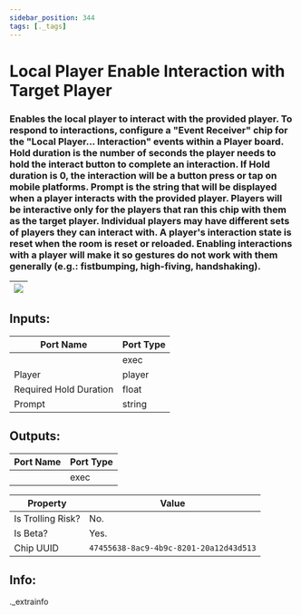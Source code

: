 ```yaml
---
sidebar_position: 344
tags: [._tags]
---
```


# Local Player Enable Interaction with Target Player


### Enables the local player to interact with the provided player. To respond to interactions, configure a "Event Receiver" chip for the "Local Player... Interaction" events within a Player board. Hold duration is the number of seconds the player needs to hold the interact button to complete an interaction. If Hold duration is 0, the interaction will be a button press or tap on mobile platforms. Prompt is the string that will be displayed when a player interacts with the provided player.  Players will be interactive only for the players that ran this chip with them as the target player. Individual players may have different sets of players they can interact with. A player's interaction state is reset when the room is reset or reloaded. Enabling interactions with a player will make it so gestures do not work with them generally (e.g.: fistbumping, high-fiving, handshaking).

| ![](https://images-ext-2.discordapp.net/external/MPmIaQzlEPmgGWlgi-WxBBXt0Bjv_zWPkg1y1f_sy3s/https/www.recroomcircuits.com/image/circuit/absolute-value?width=206&height=108) |
|-----|

## Inputs:
| Port Name | Port Type |
|-----------|-----------|
|  | exec |
| Player | player |
| Required Hold Duration | float |
| Prompt | string |

## Outputs:
| Port Name | Port Type |
|-----------|-----------|
|  | exec | 

| Property  | Value |
|-------------------|-----------|
| Is Trolling Risk? | No. |
| Is Beta? | Yes. |
| Chip UUID | `47455638-8ac9-4b9c-8201-20a12d43d513` |

## Info:
._extrainfo